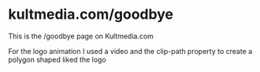 # kultmedia.com/goodbye
This is the /goodbye page on Kultmedia.com

For the logo animation I used a video and the clip-path property to create a polygon shaped liked the logo


